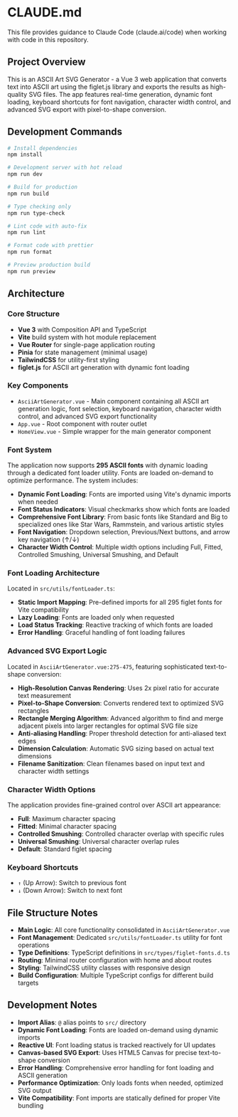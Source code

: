 # CLAUDE.md

This file provides guidance to Claude Code (claude.ai/code) when working with code in this repository.

## Project Overview

This is an ASCII Art SVG Generator - a Vue 3 web application that converts text into ASCII art using the figlet.js library and exports the results as high-quality SVG files. The app features real-time generation, dynamic font loading, keyboard shortcuts for font navigation, character width control, and advanced SVG export with pixel-to-shape conversion.

## Development Commands

```bash
# Install dependencies
npm install

# Development server with hot reload
npm run dev

# Build for production
npm run build

# Type checking only
npm run type-check

# Lint code with auto-fix
npm run lint

# Format code with prettier
npm run format

# Preview production build
npm run preview
```

## Architecture

### Core Structure
- **Vue 3** with Composition API and TypeScript
- **Vite** build system with hot module replacement
- **Vue Router** for single-page application routing
- **Pinia** for state management (minimal usage)
- **TailwindCSS** for utility-first styling
- **figlet.js** for ASCII art generation with dynamic font loading

### Key Components
- `AsciiArtGenerator.vue` - Main component containing all ASCII art generation logic, font selection, keyboard navigation, character width control, and advanced SVG export functionality
- `App.vue` - Root component with router outlet
- `HomeView.vue` - Simple wrapper for the main generator component

### Font System
The application now supports **295 ASCII fonts** with dynamic loading through a dedicated font loader utility. Fonts are loaded on-demand to optimize performance. The system includes:
- **Dynamic Font Loading**: Fonts are imported using Vite's dynamic imports when needed
- **Font Status Indicators**: Visual checkmarks show which fonts are loaded
- **Comprehensive Font Library**: From basic fonts like Standard and Big to specialized ones like Star Wars, Rammstein, and various artistic styles
- **Font Navigation**: Dropdown selection, Previous/Next buttons, and arrow key navigation (↑/↓)
- **Character Width Control**: Multiple width options including Full, Fitted, Controlled Smushing, Universal Smushing, and Default

### Font Loading Architecture
Located in `src/utils/fontLoader.ts`:
- **Static Import Mapping**: Pre-defined imports for all 295 figlet fonts for Vite compatibility
- **Lazy Loading**: Fonts are loaded only when requested
- **Load Status Tracking**: Reactive tracking of which fonts are loaded
- **Error Handling**: Graceful handling of font loading failures

### Advanced SVG Export Logic
Located in `AsciiArtGenerator.vue:275-475`, featuring sophisticated text-to-shape conversion:
- **High-Resolution Canvas Rendering**: Uses 2x pixel ratio for accurate text measurement
- **Pixel-to-Shape Conversion**: Converts rendered text to optimized SVG rectangles
- **Rectangle Merging Algorithm**: Advanced algorithm to find and merge adjacent pixels into larger rectangles for optimal SVG file size
- **Anti-aliasing Handling**: Proper threshold detection for anti-aliased text edges
- **Dimension Calculation**: Automatic SVG sizing based on actual text dimensions
- **Filename Sanitization**: Clean filenames based on input text and character width settings

### Character Width Options
The application provides fine-grained control over ASCII art appearance:
- **Full**: Maximum character spacing
- **Fitted**: Minimal character spacing
- **Controlled Smushing**: Controlled character overlap with specific rules
- **Universal Smushing**: Universal character overlap rules
- **Default**: Standard figlet spacing

### Keyboard Shortcuts
- `↑` (Up Arrow): Switch to previous font
- `↓` (Down Arrow): Switch to next font

## File Structure Notes

- **Main Logic**: All core functionality consolidated in `AsciiArtGenerator.vue`
- **Font Management**: Dedicated `src/utils/fontLoader.ts` utility for font operations
- **Type Definitions**: TypeScript definitions in `src/types/figlet-fonts.d.ts`
- **Routing**: Minimal router configuration with home and about routes
- **Styling**: TailwindCSS utility classes with responsive design
- **Build Configuration**: Multiple TypeScript configs for different build targets

## Development Notes

- **Import Alias**: `@` alias points to `src/` directory
- **Dynamic Font Loading**: Fonts are loaded on-demand using dynamic imports
- **Reactive UI**: Font loading status is tracked reactively for UI updates  
- **Canvas-based SVG Export**: Uses HTML5 Canvas for precise text-to-shape conversion
- **Error Handling**: Comprehensive error handling for font loading and ASCII generation
- **Performance Optimization**: Only loads fonts when needed, optimized SVG output
- **Vite Compatibility**: Font imports are statically defined for proper Vite bundling